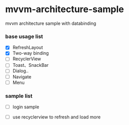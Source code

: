 # mvvm-architecture-sample
mvvm architecture sample with databinding

### base usage list

- [x] RefreshLayout
- [x] Two-way binding
- [ ] RecyclerView
- [ ] Toast、SnackBar
- [ ] Dialog..
- [ ] Navigate
- [ ] Menu

### sample list

- [ ] login sample 
- [ ] use recyclerview to refresh and load more 




